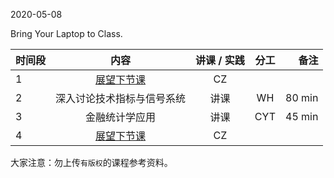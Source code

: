 2020-05-08

Bring Your Laptop to Class. 

| 时间段 |  内容    | 讲课 / 实践 |  分工  |备注       |
| :---|   :----:   |   :----:    | :----: | ---: |
|  1  | [展望下节课](../WW11/WW11-Plan.md)    |  CZ   |        |        |
|  2  | 深入讨论技术指标与信号系统  |  讲课   |    WH     |   80 min    |
|  3  | 金融统计学应用  | 讲课  |   CYT   |  45 min  |
|  4  | [展望下节课](../WW13/WW13-Plan.md)     |  CZ   |      |        |


大家注意：勿上传``有版权``的课程参考资料。
